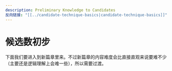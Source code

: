 ```yaml
---
description: Preliminary Knowledge to Candidates
反向链接: "[[../candidate-technique-basics|candidate-technique-basics]]"
---
```


# 候选数初步

下面我们要进入到新篇章里来。不过新篇章的内容难度会比直接直观来说要难不少（主要还是逻辑理解上会难一些），所以需要过渡。
